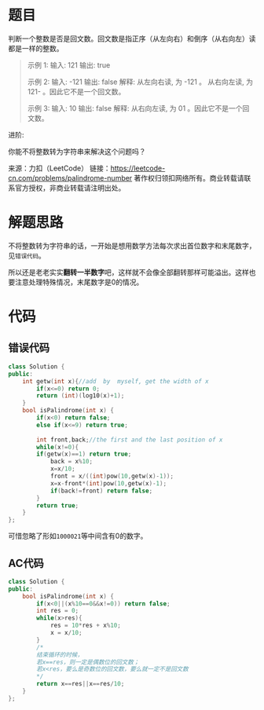 # 题目

判断一个整数是否是回文数。回文数是指正序（从左向右）和倒序（从右向左）读都是一样的整数。

> 示例 1:
>输入: 121
> 输出: true
> 
> 示例 2:
>输入: -121
> 输出: false
> 解释: 从左向右读, 为 -121 。 从右向左读, 为 121- 。因此它不是一个回文数。
> 
> 示例 3:
>输入: 10
> 输出: false
> 解释: 从右向左读, 为 01 。因此它不是一个回文数。

进阶:

你能不将整数转为字符串来解决这个问题吗？

来源：力扣（LeetCode）
链接：https://leetcode-cn.com/problems/palindrome-number
著作权归领扣网络所有。商业转载请联系官方授权，非商业转载请注明出处。

# 解题思路

不将整数转为字符串的话，一开始是想用数学方法每次求出首位数字和末尾数字，见`错误代码`。

所以还是老老实实**翻转一半数字**吧，这样就不会像全部翻转那样可能溢出。这样也要注意处理特殊情况，末尾数字是0的情况。

# 代码

## 错误代码

```c++
class Solution {
public:
    int getw(int x){//add  by  myself, get the width of x
        if(x<=0) return 0;
        return (int)(log10(x)+1);
    }
    bool isPalindrome(int x) {
        if(x<0) return false;
        else if(x<=9) return true;
		
        int front,back;//the first and the last position of x 
        while(x!=0){
        if(getw(x)==1) return true;
            back = x%10;
            x=x/10;
            front = x/((int)pow(10,getw(x)-1));
            x=x-front*(int)pow(10,getw(x)-1);
            if(back!=front) return false;
        }
        return true;
    }
};
```

可惜忽略了形如`1000021`等中间含有0的数字。

## AC代码

```C++
class Solution {
public:
    bool isPalindrome(int x) {
        if(x<0||(x%10==0&&x!=0)) return false;
        int res = 0;
        while(x>res){
            res = 10*res + x%10;
            x = x/10;
        }
        /*
        结束循环的时候，
        若x==res，则一定是偶数位的回文数；
        若x<res，要么是奇数位的回文数，要么就一定不是回文数 
        */
        return x==res||x==res/10;
    }
};
```

